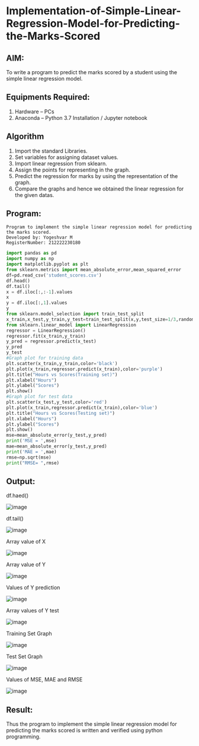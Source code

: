 # Implementation-of-Simple-Linear-Regression-Model-for-Predicting-the-Marks-Scored

## AIM:
To write a program to predict the marks scored by a student using the simple linear regression model.

## Equipments Required:
1. Hardware – PCs
2. Anaconda – Python 3.7 Installation / Jupyter notebook

## Algorithm
1. Import the standard Libraries.
2. Set variables for assigning dataset values.
3. Import linear regression from sklearn.
4. Assign the points for representing in the graph.
5. Predict the regression for marks by using the representation of the graph.
6. Compare the graphs and hence we obtained the linear regression for the given datas.

## Program:

```
Program to implement the simple linear regression model for predicting the marks scored.
Developed by: Yogeshvar M 
RegisterNumber: 212222230180
```
```py
import pandas as pd
import numpy as np
import matplotlib.pyplot as plt
from sklearn.metrics import mean_absolute_error,mean_squared_error
df=pd.read_csv('student_scores.csv')
df.head()
df.tail()
x = df.iloc[:,:-1].values
x
y = df.iloc[:,1].values
y
from sklearn.model_selection import train_test_split
x_train,x_test,y_train,y_test=train_test_split(x,y,test_size=1/3,random_state=0)
from sklearn.linear_model import LinearRegression
regressor = LinearRegression()
regressor.fit(x_train,y_train)
y_pred = regressor.predict(x_test)
y_pred
y_test
#Graph plot for training data
plt.scatter(x_train,y_train,color='black')
plt.plot(x_train,regressor.predict(x_train),color='purple')
plt.title("Hours vs Scores(Training set)")
plt.xlabel("Hours")
plt.ylabel("Scores")
plt.show()
#Graph plot for test data
plt.scatter(x_test,y_test,color='red')
plt.plot(x_train,regressor.predict(x_train),color='blue')
plt.title("Hours vs Scores(Testing set)")
plt.xlabel("Hours")
plt.ylabel("Scores")
plt.show()
mse=mean_absolute_error(y_test,y_pred)
print('MSE = ',mse)
mae=mean_absolute_error(y_test,y_pred)
print('MAE = ',mae)
rmse=np.sqrt(mse)
print("RMSE= ",rmse)
```



## Output:
df.haed()

![image](https://user-images.githubusercontent.com/118544279/229984558-cad15d1c-967c-473a-a0c6-becd7a8ede7e.png)



df.tail()

![image](https://user-images.githubusercontent.com/118544279/229984585-cef73ba1-578d-48e6-9f61-5b01ee778949.png)


Array value of X

![image](https://user-images.githubusercontent.com/118544279/229984622-f6717a0d-01a9-4e13-8be6-1e00242b52b7.png)



Array value of Y

![image](https://user-images.githubusercontent.com/118544279/229984672-1fe56468-70fd-4bd3-8a70-80d36d4e1897.png)


Values of Y prediction

![image](https://user-images.githubusercontent.com/118544279/229984708-dd6a29d5-01b4-42d2-a7fc-55cbb540cdce.png)


Array values of Y test

![image](https://user-images.githubusercontent.com/118544279/229984760-ab7c73ff-db72-496b-aeb9-f29d1c92a2a6.png)


Training Set Graph

![image](https://user-images.githubusercontent.com/118544279/229984808-1eb5649c-b437-4411-96c8-c4898ecff3a2.png)


Test Set Graph

![image](https://user-images.githubusercontent.com/118544279/229984843-5660d6ff-a035-4833-be6a-9f24bd3f8c0f.png)


Values of MSE, MAE and RMSE

![image](https://user-images.githubusercontent.com/118544279/229984866-6423b4f3-4796-4d88-9a4e-cb2f6ad4d907.png)


## Result:
Thus the program to implement the simple linear regression model for predicting the marks scored is written and verified using python programming.
